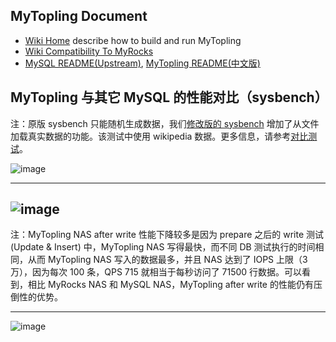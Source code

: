 ## MyTopling Document
* [Wiki Home](https://github.com/topling/mytopling/wiki) describe how to build and run MyTopling
* [Wiki Compatibility To MyRocks](https://github.com/topling/mytopling/wiki/Compatibility-To-MyRocks)
* [MySQL README(Upstream)](README), [MyTopling README(中文版)](README.mytopling-zh_cn.md)

## MyTopling 与其它 MySQL 的性能对比（sysbench）
注：原版 sysbench 只能随机生成数据，我们[修改版的 sysbench](https://github.com/topling/sysbench) 增加了从文件加载真实数据的功能。该测试中使用 wikipedia 数据。更多信息，请参考[对比测试](https://github.com/topling/mytopling/wiki/MyTopling-Sysbench-With-Other-MySQL)。

![image](https://user-images.githubusercontent.com/1574991/210158799-ecf947e2-a058-417d-a879-79b35b55728f.png)

---

![image](https://user-images.githubusercontent.com/1574991/210158804-c6faeea7-5d8f-4834-802a-3cca0602c745.png)
---

注：MyTopling NAS after write 性能下降较多是因为 prepare 之后的 write 测试(Update & Insert) 中，MyTopling NAS 写得最快，而不同 DB 测试执行的时间相同，从而 MyTopling NAS 写入的数据最多，并且 NAS 达到了 IOPS 上限（3 万），因为每次 100 条，QPS 715 就相当于每秒访问了 71500 行数据。可以看到，相比 MyRocks NAS 和 MySQL NAS，MyTopling after write 的性能仍有压倒性的优势。

---

<!-- MyTopling 云原生架构 -->
![image](https://user-images.githubusercontent.com/1574991/210158695-03e3419d-6832-40ce-a736-67a824b7ab16.png)

